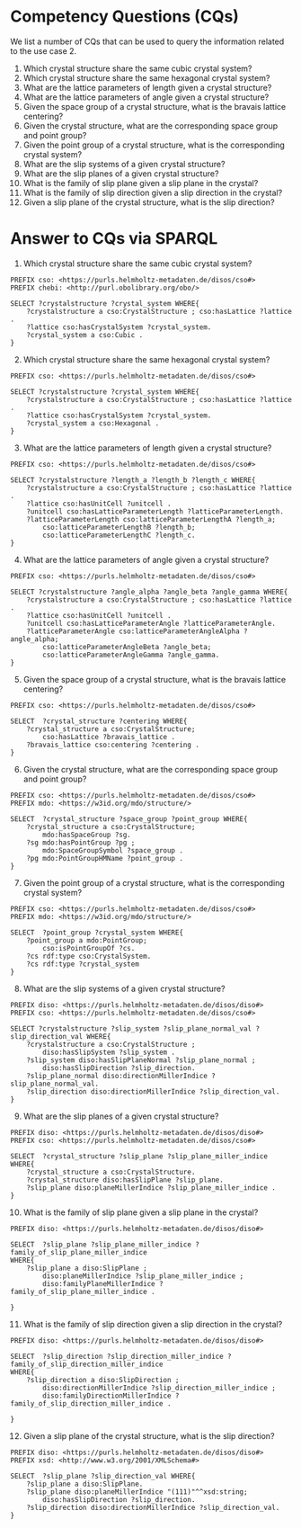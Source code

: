 # Competency Questions (CQs)
We list a number of CQs that can be used to query the information related to the use case 2.

1. Which crystal structure share the same cubic crystal system?
2. Which crystal structure share the same hexagonal crystal system?
3. What are the lattice parameters of length given a crystal structure?
4. What are the lattice parameters of angle given a crystal structure?
5. Given the space group of a crystal structure, what is the bravais lattice centering?
6. Given the crystal structure, what are the corresponding space group and point group?
7. Given the point group of a crystal structure, what is the corresponding crystal system?
8. What are the slip systems of a given crystal structure?
9. What are the slip planes of a given crystal structure?
10. What is the family of slip plane given a slip plane in the crystal?
11. What is the  family of slip direction given a slip direction in the crystal?
12. Given a slip plane of the crystal structure, what is the slip direction?

# Answer to CQs via SPARQL

1. Which crystal structure share the same cubic crystal system?
```
PREFIX cso: <https://purls.helmholtz-metadaten.de/disos/cso#> 
PREFIX chebi: <http://purl.obolibrary.org/obo/> 

SELECT ?crystalstructure ?crystal_system WHERE{
	?crystalstructure a cso:CrystalStructure ; cso:hasLattice ?lattice .
	?lattice cso:hasCrystalSystem ?crystal_system.
	?crystal_system a cso:Cubic .
}
```

2. Which crystal structure share the same hexagonal crystal system?
```
PREFIX cso: <https://purls.helmholtz-metadaten.de/disos/cso#> 

SELECT ?crystalstructure ?crystal_system WHERE{
	?crystalstructure a cso:CrystalStructure ; cso:hasLattice ?lattice .
	?lattice cso:hasCrystalSystem ?crystal_system.
	?crystal_system a cso:Hexagonal .
}
```

3. What are the lattice parameters of length given a crystal structure? 
```
PREFIX cso: <https://purls.helmholtz-metadaten.de/disos/cso#> 

SELECT ?crystalstructure ?length_a ?length_b ?length_c WHERE{
	?crystalstructure a cso:CrystalStructure ; cso:hasLattice ?lattice .
	?lattice cso:hasUnitCell ?unitcell .
	?unitcell cso:hasLatticeParameterLength ?latticeParameterLength.  
	?latticeParameterLength cso:latticeParameterLengthA ?length_a;
		cso:latticeParameterLengthB ?length_b;
		cso:latticeParameterLengthC ?length_c.
}
```

4. What are the lattice parameters of angle given a crystal structure?
```
PREFIX cso: <https://purls.helmholtz-metadaten.de/disos/cso#> 

SELECT ?crystalstructure ?angle_alpha ?angle_beta ?angle_gamma WHERE{
	?crystalstructure a cso:CrystalStructure ; cso:hasLattice ?lattice .
	?lattice cso:hasUnitCell ?unitcell .
	?unitcell cso:hasLatticeParameterAngle ?latticeParameterAngle.
	?latticeParameterAngle cso:latticeParameterAngleAlpha ?angle_alpha;  
		cso:latticeParameterAngleBeta ?angle_beta;
		cso:latticeParameterAngleGamma ?angle_gamma.
}
```

5. Given the space group of a crystal structure, what is the bravais lattice centering?
```
PREFIX cso: <https://purls.helmholtz-metadaten.de/disos/cso#> 

SELECT  ?crystal_structure ?centering WHERE{
	?crystal_structure a cso:CrystalStructure;
		cso:hasLattice ?bravais_lattice . 
	?bravais_lattice cso:centering ?centering . 
}
```

6. Given the crystal structure, what are the corresponding space group and point group?
```
PREFIX cso: <https://purls.helmholtz-metadaten.de/disos/cso#> 
PREFIX mdo: <https://w3id.org/mdo/structure/> 

SELECT  ?crystal_structure ?space_group ?point_group WHERE{
	?crystal_structure a cso:CrystalStructure;
		mdo:hasSpaceGroup ?sg.
	?sg mdo:hasPointGroup ?pg ;
	 	mdo:SpaceGroupSymbol ?space_group . 
	?pg mdo:PointGroupHMName ?point_group .
}
```

7. Given the point group of a crystal structure, what is the corresponding crystal system?
```
PREFIX cso: <https://purls.helmholtz-metadaten.de/disos/cso#> 
PREFIX mdo: <https://w3id.org/mdo/structure/> 

SELECT  ?point_group ?crystal_system WHERE{
	?point_group a mdo:PointGroup;
		cso:isPointGroupOf ?cs.
	?cs rdf:type cso:CrystalSystem.
	?cs rdf:type ?crystal_system
}
```

8. What are the slip systems of a given crystal structure?
```
PREFIX diso: <https://purls.helmholtz-metadaten.de/disos/diso#>
PREFIX cso: <https://purls.helmholtz-metadaten.de/disos/cso#> 

SELECT ?crystalstructure ?slip_system ?slip_plane_normal_val ?slip_direction_val WHERE{
	?crystalstructure a cso:CrystalStructure ; 
		diso:hasSlipSystem ?slip_system . 
	?slip_system diso:hasSlipPlaneNormal ?slip_plane_normal ; 
		diso:hasSlipDirection ?slip_direction.
	?slip_plane_normal diso:directionMillerIndice ?slip_plane_normal_val. 
	?slip_direction diso:directionMillerIndice ?slip_direction_val.
}
```

9. What are the slip planes of a given crystal structure?
```
PREFIX diso: <https://purls.helmholtz-metadaten.de/disos/diso#>
PREFIX cso: <https://purls.helmholtz-metadaten.de/disos/cso#> 

SELECT  ?crystal_structure ?slip_plane ?slip_plane_miller_indice 
WHERE{
	?crystal_structure a cso:CrystalStructure.
	?crystal_structure diso:hasSlipPlane ?slip_plane.
	?slip_plane diso:planeMillerIndice ?slip_plane_miller_indice .
}
```
10. What is the family of slip plane given a slip plane in the crystal?
```
PREFIX diso: <https://purls.helmholtz-metadaten.de/disos/diso#>

SELECT  ?slip_plane ?slip_plane_miller_indice ?family_of_slip_plane_miller_indice
WHERE{
	?slip_plane a diso:SlipPlane ; 
		diso:planeMillerIndice ?slip_plane_miller_indice ; 
		diso:familyPlaneMillerIndice ?family_of_slip_plane_miller_indice .
	
}
```

11. What is the  family of slip direction given a slip direction in the crystal?
```
PREFIX diso: <https://purls.helmholtz-metadaten.de/disos/diso#>
 
SELECT  ?slip_direction ?slip_direction_miller_indice ?family_of_slip_direction_miller_indice
WHERE{
	?slip_direction a diso:SlipDirection ; 
		diso:directionMillerIndice ?slip_direction_miller_indice ; 
		diso:familyDirectionMillerIndice ?family_of_slip_direction_miller_indice .
	
}
```

12. Given a slip plane of the crystal structure, what is the slip direction?
```
PREFIX diso: <https://purls.helmholtz-metadaten.de/disos/diso#>
PREFIX xsd: <http://www.w3.org/2001/XMLSchema#>

SELECT  ?slip_plane ?slip_direction_val WHERE{
	?slip_plane a diso:SlipPlane.
	?slip_plane diso:planeMillerIndice "(111)"^^xsd:string;
		diso:hasSlipDirection ?slip_direction. 
	?slip_direction diso:directionMillerIndice ?slip_direction_val.
}
```

